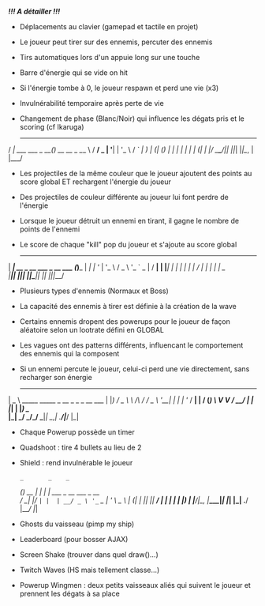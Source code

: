 ***!!! A détailler !!!***

  * Déplacements au clavier (gamepad et tactile en projet)
  * Le joueur peut tirer sur des ennemis, percuter des ennemis
  * Tirs automatiques lors d'un appuie long sur une touche
  * Barre d'énergie qui se vide on hit
  * Si l'énergie tombe à 0, le joueur respawn et perd une vie (x3)
  * Invulnérabilité temporaire après perte de vie
  * Changement de phase (Blanc/Noir) qui influence les dégats pris et le scoring (cf Ikaruga)

    ____                 _             
 / ___|  ___ ___  _ __(_)_ __   __ _ 
 \___ \ / __/ _ \| '__| | '_ \ / _` |
  ___) | (_| (_) | |  | | | | | (_| |
 |____/ \___\___/|_|  |_|_| |_|\__, |
                               |___/ 

* Les projectiles de la même couleur que le joueur ajoutent des points au score global ET rechargent l'énergie du joueur
* Des projectiles de couleur différente au joueur lui font perdre de l'énergie
* Lorsque le joueur détruit un ennemi en tirant, il gagne le nombre de points de l'ennemi
* Le score de chaque "kill" pop du joueur et s'ajoute au score global

  _____                            _     
 | ____|_ __  _ __   ___ _ __ ___ (_)___ 
 |  _| | '_ \| '_ \ / _ \ '_ ` _ \| / __|
 | |___| | | | | | |  __/ | | | | | \__ \
 |_____|_| |_|_| |_|\___|_| |_| |_|_|___/
                                         
* Plusieurs types d'ennemis (Normaux et Boss)
* La capacité des ennemis à tirer est définie à la création de la wave
* Certains ennemis dropent des powerups pour le joueur de façon aléatoire selon un lootrate défini en GLOBAL
* Les vagues ont des patterns différents, influencant le comportement des ennemis qui la composent
* Si un ennemi percute le joueur, celui-ci perd une vie directement, sans recharger son énergie

  ____                                        
 |  _ \ _____      _____ _ __ _   _ _ __  ___ 
 | |_) / _ \ \ /\ / / _ \ '__| | | | '_ \/ __|
 |  __/ (_) \ V  V /  __/ |  | |_| | |_) \__ \
 |_|   \___/ \_/\_/ \___|_|   \__,_| .__/|___/
                                   |_|        
* Chaque Powerup possède un timer
* Quadshoot : tire 4 bullets au lieu de 2
* Shield : rend invulnérable le joueur

      _       _    _                       
  ___(_) __ _| |  | |_ ___ _ __ ___  _ __  
 / __| |/ _` | |  | __/ _ \ '_ ` _ \| '_ \ 
 \__ \ | (_| | |__| ||  __/ | | | | | |_) |
 |___/_|\__, |_____\__\___|_| |_| |_| .__/ 
        |___/                       |_|    

* Ghosts du vaisseau (pimp my ship)
* Leaderboard (pour bosser AJAX)
* Screen Shake (trouver dans quel draw()...)
* Twitch Waves (HS mais tellement classe...)
* Powerup Wingmen : deux petits vaisseaux aliés qui suivent le joueur et prennent les dégats à sa place
